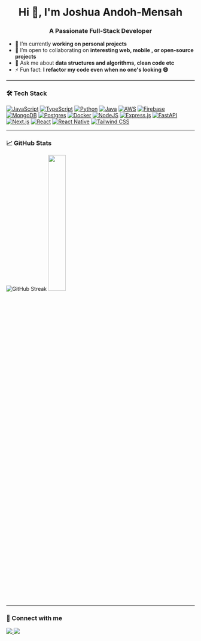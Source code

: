 <h1 align="center">Hi 👋, I'm Joshua Andoh-Mensah</h1>
<h3 align="center">A Passionate Full-Stack Developer</h3>

- 🔭 I’m currently **working on personal projects**
- 👯 I’m open to collaborating on **interesting web, mobile , or open-source projects**
- 💬 Ask me about **data structures and algorithms, clean code etc**
- ⚡ Fun fact: **I refactor my code even when no one's looking 😄**

---

### 🛠️ Tech Stack
[![JavaScript](https://img.shields.io/badge/JavaScript-F7DF1E?logo=javascript&logoColor=000)](#)
[![TypeScript](https://img.shields.io/badge/TypeScript-3178C6?logo=typescript&logoColor=fff)](#)
[![Python](https://img.shields.io/badge/Python-3776AB?logo=python&logoColor=fff)](#)
[![Java](https://img.shields.io/badge/Java-%23ED8B00.svg?logo=openjdk&logoColor=white)](#)
[![AWS](https://custom-icon-badges.demolab.com/badge/AWS-%23FF9900.svg?logo=aws&logoColor=white)](#)
[![Firebase](https://img.shields.io/badge/Firebase-039BE5?logo=Firebase&logoColor=white)](#)
[![MongoDB](https://img.shields.io/badge/MongoDB-%234ea94b.svg?logo=mongodb&logoColor=white)](#)
[![Postgres](https://img.shields.io/badge/Postgres-%23316192.svg?logo=postgresql&logoColor=white)](#)
[![Docker](https://img.shields.io/badge/Docker-2496ED?logo=docker&logoColor=fff)](#)
[![NodeJS](https://img.shields.io/badge/Node.js-6DA55F?logo=node.js&logoColor=white)](#)
[![Express.js](https://img.shields.io/badge/Express.js-%23404d59.svg?logo=express&logoColor=%2361DAFB)](#)
[![FastAPI](https://img.shields.io/badge/FastAPI-009485.svg?logo=fastapi&logoColor=white)](#)
[![Next.js](https://img.shields.io/badge/Next.js-black?logo=next.js&logoColor=white)](#)
[![React](https://img.shields.io/badge/React-%2320232a.svg?logo=react&logoColor=%2361DAFB)](#)
[![React Native](https://img.shields.io/badge/React_Native-%2320232a.svg?logo=react&logoColor=%2361DAFB)](#)
[![Tailwind CSS](https://img.shields.io/badge/Tailwind%20CSS-%2338B2AC.svg?logo=tailwind-css&logoColor=white)](#)

---

### 📈 GitHub Stats
<p>
<!--   <img src="https://github-readme-stats-green-seven-65.vercel.app/api?username=jandoh07&show_icons=true&count_private=true&theme=github_dark&cache_seconds=30" alt="Joshua's GitHub stats" /> -->
  <img src="https://github-readme-streak-stats-weld-nu-97.vercel.app/?user=jandoh07&theme=github-dark" alt="GitHub Streak" />
  <img src="https://github-readme-stats-green-seven-65.vercel.app/api/top-langs/?username=jandoh07&layout=compact&count_private=true&theme=github_dark&cache_seconds=30&exclude_repo=github-readme-stats&langs_count=10" width="30.5%"/>
</p>

---

### 🔗 Connect with me
<p align="left">
  <a href="https://www.linkedin.com/in/joshua-andoh-mensah-903a30274/" target="blank">
    <img src="https://custom-icon-badges.demolab.com/badge/LinkedIn-0A66C2?logo=linkedin-white&logoColor=fff" />
</a>
  <a href="mailto:amjoshua59@gmail.com">
    <img src="https://img.shields.io/badge/Gmail-D14836?logo=gmail&logoColor=white" />
  </a>
</p>
